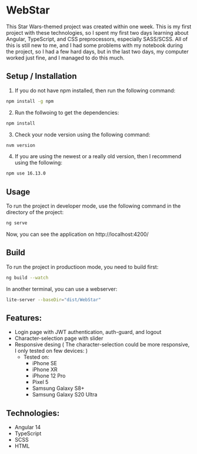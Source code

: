 # WebStar

This Star Wars-themed project was created within one week.
This is my first project with these technologies, so I spent my first two days learning about Angular, TypeScript, and CSS preprocessors,
especially SASS/SCSS. All of this is still new to me, and I had some problems with my notebook during the project, so I had a few hard days,
but in the last two days, my computer worked just fine, and I managed to do this much.

## Setup / Installation

1. If you do not have npm installed, then run the following command:

```bash
npm install -g npm
```

2. Run the follwoing to get the dependencies:

```bash
npm install
```

3. Check your node version using the following command:

```bash
nvm version
```

4. If you are using the newest or a really old version, then I recommend using the following:

```bash
npm use 16.13.0
```

## Usage

To run the project in developer mode, use the following command in the directory of the project:

```bash
ng serve
```

Now, you can see the application on http://localhost:4200/

## Build

To run the project in productioon mode, you need to build first:

```bash
ng build --watch
```

In another terminal, you can use a webserver:

```bash
lite-server --baseDir="dist/WebStar"
```

## Features:

- Login page with JWT authentication, auth-guard, and logout
- Character-selection page with slider
- Responsive desing ( The character-selection could be more responsive, I only tested on few devices: )
  - Tested on:
    - iPhone SE
    - iPhone XR
    - iPhone 12 Pro
    - Pixel 5
    - Samsung Galaxy S8+
    - Samsung Galaxy S20 Ultra
   
## Technologies:

- Angular 14
- TypeScript
- SCSS
- HTML
